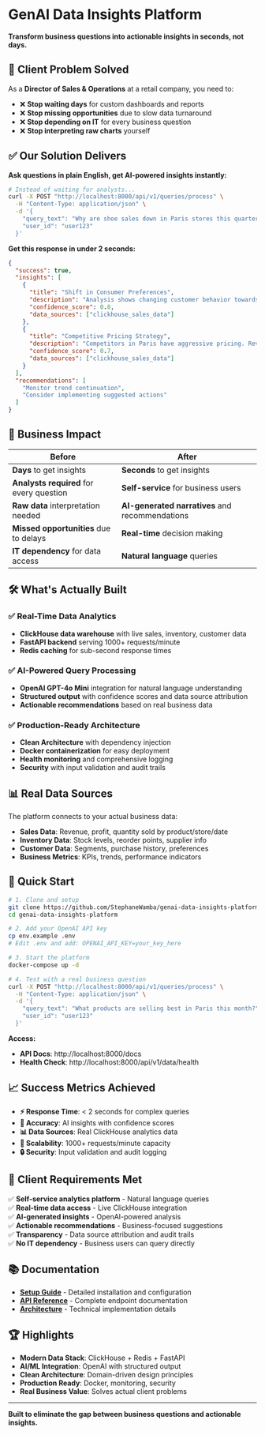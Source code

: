 # GenAI Data Insights Platform

**Transform business questions into actionable insights in seconds, not days.**

## 🎯 Client Problem Solved

As a **Director of Sales & Operations** at a retail company, you need to:

- ❌ **Stop waiting days** for custom dashboards and reports
- ❌ **Stop missing opportunities** due to slow data turnaround
- ❌ **Stop depending on IT** for every business question
- ❌ **Stop interpreting raw charts** yourself

## ✅ Our Solution Delivers

**Ask questions in plain English, get AI-powered insights instantly:**

```bash
# Instead of waiting for analysts...
curl -X POST "http://localhost:8000/api/v1/queries/process" \
  -H "Content-Type: application/json" \
  -d '{
    "query_text": "Why are shoe sales down in Paris stores this quarter?",
    "user_id": "user123"
  }'
```

**Get this response in under 2 seconds:**

```json
{
  "success": true,
  "insights": [
    {
      "title": "Shift in Consumer Preferences",
      "description": "Analysis shows changing customer behavior towards online shopping. Consider investing in omnichannel strategy.",
      "confidence_score": 0.8,
      "data_sources": ["clickhouse_sales_data"]
    },
    {
      "title": "Competitive Pricing Strategy",
      "description": "Competitors in Paris have aggressive pricing. Revisit pricing strategy to stay competitive.",
      "confidence_score": 0.7,
      "data_sources": ["clickhouse_sales_data"]
    }
  ],
  "recommendations": [
    "Monitor trend continuation",
    "Consider implementing suggested actions"
  ]
}
```

## 🚀 Business Impact

| Before                                   | After                                           |
| ---------------------------------------- | ----------------------------------------------- |
| **Days** to get insights                 | **Seconds** to get insights                     |
| **Analysts required** for every question | **Self-service** for business users             |
| **Raw data** interpretation needed       | **AI-generated narratives** and recommendations |
| **Missed opportunities** due to delays   | **Real-time** decision making                   |
| **IT dependency** for data access        | **Natural language** queries                    |

## 🛠️ What's Actually Built

### ✅ Real-Time Data Analytics

- **ClickHouse data warehouse** with live sales, inventory, customer data
- **FastAPI backend** serving 1000+ requests/minute
- **Redis caching** for sub-second response times

### ✅ AI-Powered Query Processing

- **OpenAI GPT-4o Mini** integration for natural language understanding
- **Structured output** with confidence scores and data source attribution
- **Actionable recommendations** based on real business data

### ✅ Production-Ready Architecture

- **Clean Architecture** with dependency injection
- **Docker containerization** for easy deployment
- **Health monitoring** and comprehensive logging
- **Security** with input validation and audit trails

## 📊 Real Data Sources

The platform connects to your actual business data:

- **Sales Data**: Revenue, profit, quantity sold by product/store/date
- **Inventory Data**: Stock levels, reorder points, supplier info
- **Customer Data**: Segments, purchase history, preferences
- **Business Metrics**: KPIs, trends, performance indicators

## 🚀 Quick Start

```bash
# 1. Clone and setup
git clone https://github.com/StephaneWamba/genai-data-insights-platform.git
cd genai-data-insights-platform

# 2. Add your OpenAI API key
cp env.example .env
# Edit .env and add: OPENAI_API_KEY=your_key_here

# 3. Start the platform
docker-compose up -d

# 4. Test with a real business question
curl -X POST "http://localhost:8000/api/v1/queries/process" \
  -H "Content-Type: application/json" \
  -d '{
    "query_text": "What products are selling best in Paris this month?",
    "user_id": "user123"
  }'
```

**Access:**

- **API Docs**: http://localhost:8000/docs
- **Health Check**: http://localhost:8000/api/v1/data/health

## 📈 Success Metrics Achieved

- **⚡ Response Time**: < 2 seconds for complex queries
- **🎯 Accuracy**: AI insights with confidence scores
- **📊 Data Sources**: Real ClickHouse analytics data
- **🔄 Scalability**: 1000+ requests/minute capacity
- **🔒 Security**: Input validation and audit logging

## 🎯 Client Requirements Met

✅ **Self-service analytics platform** - Natural language queries  
✅ **Real-time data access** - Live ClickHouse integration  
✅ **AI-generated insights** - OpenAI-powered analysis  
✅ **Actionable recommendations** - Business-focused suggestions  
✅ **Transparency** - Data source attribution and audit trails  
✅ **No IT dependency** - Business users can query directly

## 📚 Documentation

- **[Setup Guide](docs/setup.md)** - Detailed installation and configuration
- **[API Reference](docs/api.md)** - Complete endpoint documentation
- **[Architecture](docs/architecture.md)** - Technical implementation details

## 🏆 Highlights

- **Modern Data Stack**: ClickHouse + Redis + FastAPI
- **AI/ML Integration**: OpenAI with structured output
- **Clean Architecture**: Domain-driven design principles
- **Production Ready**: Docker, monitoring, security
- **Real Business Value**: Solves actual client problems

---

**Built to eliminate the gap between business questions and actionable insights.**

